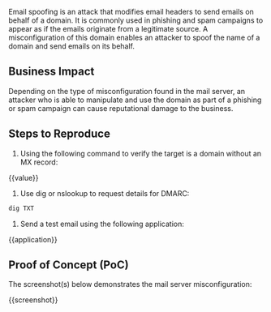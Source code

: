 Email spoofing is an attack that modifies email headers to send emails on behalf of a domain. It is commonly used in phishing and spam campaigns to appear as if the emails originate from a legitimate source. A misconfiguration of this domain enables an attacker to spoof the name of a domain and send emails on its behalf.

## Business Impact

Depending on the type of misconfiguration found in the mail server, an attacker who is able to  manipulate and use the domain as part of a phishing or spam campaign can cause reputational damage to the business.

## Steps to Reproduce

1. Using the following command to verify the target is a domain without an MX record:

{{value}}

1. Use dig or nslookup to request details for DMARC:

```bash
dig TXT 
```

1. Send a test email using the following application:

{{application}}

## Proof of Concept (PoC)

The screenshot(s) below demonstrates the mail server misconfiguration:

{{screenshot}}
